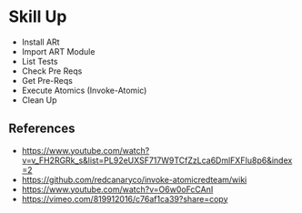 # Skill Up
- Install ARt
- Import ART Module
- List Tests
- Check Pre Reqs
- Get Pre-Reqs
- Execute Atomics (Invoke-Atomic)
- Clean Up


## References 
- https://www.youtube.com/watch?v=v_FH2RGRk_s&list=PL92eUXSF717W9TCfZzLca6DmlFXFIu8p6&index=2 
- https://github.com/redcanaryco/invoke-atomicredteam/wiki
- https://www.youtube.com/watch?v=O6w0oFcCAnI
- https://vimeo.com/819912016/c76af1ca39?share=copy
